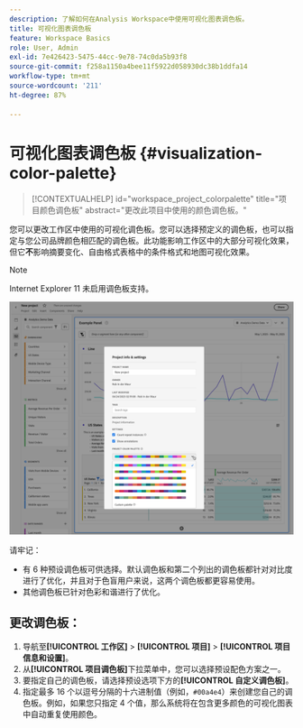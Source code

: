 ```yaml
---
description: 了解如何在Analysis Workspace中使用可视化图表调色板。
title: 可视化图表调色板
feature: Workspace Basics
role: User, Admin
exl-id: 7e426423-5475-44cc-9e78-74c0da5b93f8
source-git-commit: f258a1150a4bee11f5922d058930dc38b1ddfa14
workflow-type: tm+mt
source-wordcount: '211'
ht-degree: 87%

---
```


# 可视化图表调色板 {#visualization-color-palette}

<!-- markdownlint-disable MD034 -->

>[!CONTEXTUALHELP]
>id="workspace_project_colorpalette"
>title="项目颜色调色板"
>abstract="更改此项目中使用的颜色调色板。"

<!-- markdownlint-enable MD034 -->


您可以更改工作区中使用的可视化调色板。您可以选择预定义的调色板，也可以指定与您公司品牌颜色相匹配的调色板。此功能影响工作区中的大部分可视化效果，但它&#x200B;**不**&#x200B;影响摘要变化、自由格式表格中的条件格式和地图可视化效果。

>[!NOTE]
>
>Internet Explorer 11 未启用调色板支持。

![项目信息与设置窗口。](assets/color-palette.png)

请牢记：

* 有 6 种预设调色板可供选择。默认调色板和第二个列出的调色板都针对对比度进行了优化，并且对于色盲用户来说，这两个调色板都更容易使用。
* 其他调色板已针对色彩和谐进行了优化。

## 更改调色板：

1. 导航至&#x200B;**[!UICONTROL 工作区]** > **[!UICONTROL 项目]** > **[!UICONTROL 项目信息和设置]**。
1. 从&#x200B;**[!UICONTROL 项目调色板]**&#x200B;下拉菜单中，您可以选择预设配色方案之一。
1. 要指定自己的调色板，请选择预设选项下方的&#x200B;**[!UICONTROL 自定义调色板]**。
1. 指定最多 16 个以逗号分隔的十六进制值（例如，`#00a4e4`）来创建您自己的调色板。例如，如果您只指定 4 个值，那么系统将在包含更多颜色的可视化图表中自动重复使用颜色。


<!--
# Visualization Color Palettes {#visualization-color-palettes}

>[!CONTEXTUALHELP]
>id="workspace_project_colorpalette"
>title="Project color palette"
>abstract="Change the color palette used in this project."

You can change the visualization color palette used in Workspace by choosing a different color palette or by specifying your own palette that could match your company's branding colors. This feature affects most visualizations in Workspace, but it does **not** affect [!UICONTROL Summary Change], conditional formatting in [!UICONTROL Freeform] tables, and the [!UICONTROL Map] visualization.

>[!NOTE]
>
>Color palette support is not enabled for Internet Explorer 11.

![](assets/color_palettes.png)

Keep in mind:

* There are five pre-set color palettes to choose from. The default palette and the one below have been optimized for optimal contrast and are both more accessible for those who are color blind.
* The third to the fifth color palettes below the top two have been optimized for color harmony.

## Change your [!UICONTROL color palette]:



>[!BEGINSHADEBOX]

See ![VideoCheckedOut](/help/assets/icons/VideoCheckedOut.svg) [Using a custom color palette](https://video.tv.adobe.com/v/328054?quality=12&learn=on&captions=chi_hans){target="_blank"} for a demo video.

>[!ENDSHADEBOX]


1. Navigate to **[!UICONTROL Workspace]** > **[!UICONTROL Project]** > **[!UICONTROL Project Info & Settings]**.
1. From the **[!UICONTROL Project Color Palette]** drop-down list, you can pick one of five pre-set color schemes.

   ![](assets/custom_palette.png)

1. To specify your own palette, select **[!UICONTROL Custom Palette]** below the pre-set options.
1. Specify up to 16 comma-separated hexadecimal values (for example, #00a4e4) for the colors you intend to use. If, for example, you want to use only four values, these colors will automatically be repeated in visualizations that contain more colors.
-->